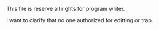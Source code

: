 This file is reserve all rights for program writer.

i want to clarify that no one authorized for editting or trap.
